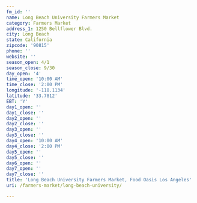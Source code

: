 ```yaml
---
fm_id: ''
name: Long Beach University Farmers Market
category: Farmers Market
address_1: 1250 Bellflower Blvd.
city: Long Beach
state: California
zipcode: '90815'
phone: ''
website: ''
season_open: 4/1
season_close: 9/30
day_open: '4'
time_open: '10:00 AM'
time_close: '2:00 PM'
longitude: '-118.1134'
latitude: '33.7812'
EBT: 'Y'
day1_open: ''
day1_close: ''
day2_open: ''
day2_close: ''
day3_open: ''
day3_close: ''
day4_open: '10:00 AM'
day4_close: '2:00 PM'
day5_open: ''
day5_close: ''
day6_open: ''
day7_open: ''
day7_close: ''
title: 'Long Beach University Farmers Market, Food Oasis Los Angeles'
uri: /farmers-market/long-beach-university/

---
```

